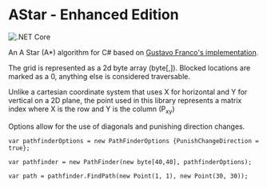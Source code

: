 AStar - Enhanced Edition
=====

![.NET Core](https://github.com/Radomiej/AStar/workflows/.NET%20Core/badge.svg)

An A Star (A*) algorithm for C# based on [Gustavo Franco's implementation](http://www.codeguru.com/csharp/csharp/cs_misc/designtechniques/article.php/c12527/AStar-A-Implementation-in-C-Path-Finding-PathFinder.htm).

The grid is represented as a 2d byte array (byte[,]). Blocked locations are marked as a 0, anything else is considered traversable.

Unlike a cartesian coordinate system that uses X for horizontal and Y for vertical on a 2D plane, the point used in this library represents a matrix index where X is the row and Y is the column (P<sub>xy</sub>)

Options allow for the use of diagonals and punishing direction changes.

    var pathfinderOptions = new PathFinderOptions {PunishChangeDirection = true};

    var pathfinder = new PathFinder(new byte[40,40], pathfinderOptions);
    
    var path = pathfinder.FindPath(new Point(1, 1), new Point(30, 30));
